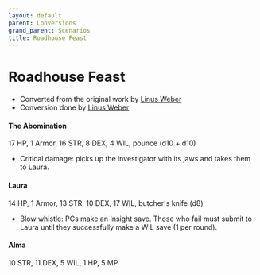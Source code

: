 ```yaml
---
layout: default
parent: Conversions
grand_parent: Scenarios
title: Roadhouse Feast
---
```


# Roadhouse Feast
- Converted from the original work by [Linus Weber](https://linuz.itch.io/roadhouse-feast)
- Conversion done by [Linus Weber](https://linuz.itch.io)

#### The Abomination
17 HP, 1 Armor, 16 STR, 8 DEX, 4 WIL, pounce (d10 + d10)
- Critical damage: picks up the investigator with its jaws and takes them to Laura.

#### Laura
14 HP, 1 Armor, 13 STR, 10 DEX, 17 WIL, butcher's knife (d8)
- Blow whistle: PCs make an Insight save. Those who fail must submit to Laura until they successfully make a WIL save (1 per round).

#### Alma
10 STR, 11 DEX, 5 WIL, 1 HP, 5 MP